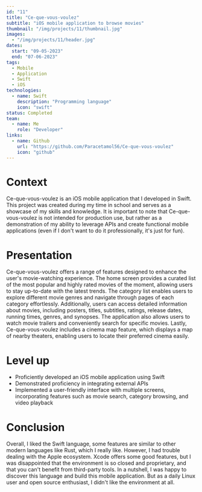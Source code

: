 ```yaml
---
id: "11"
title: "Ce-que-vous-voulez"
subtitle: "iOS mobile application to browse movies"
thumbnail: "/img/projects/11/thumbnail.jpg"
images:
  - "/img/projects/11/header.jpg"
dates:
  start: "09-05-2023"
  end: "07-06-2023"
tags:
  - Mobile
  - Application
  - Swift
  - iOS
technologies:
  - name: Swift
    description: "Programming language"
    icon: "swift"
status: Completed
team:
  - name: Me
    role: "Developer"
links:
  - name: Github
    url: "https://github.com/Paracetamol56/Ce-que-vous-voulez"
    icon: "github"
---
```


# Context

Ce-que-vous-voulez is an iOS mobile application that I developed in Swift. This project was created during my time in school and serves as a showcase of my skills and knowledge. It is important to note that Ce-que-vous-voulez is not intended for production use, but rather as a demonstration of my ability to leverage APIs and create functional mobile applications (even if I don't want to do it professionally, it's just for fun).

# Presentation

Ce-que-vous-voulez offers a range of features designed to enhance the user's movie-watching experience. The home screen provides a curated list of the most popular and highly rated movies of the moment, allowing users to stay up-to-date with the latest trends. The category list enables users to explore different movie genres and navigate through pages of each category effortlessly. Additionally, users can access detailed information about movies, including posters, titles, subtitles, ratings, release dates, running times, genres, and synopses. The application also allows users to watch movie trailers and conveniently search for specific movies. Lastly, Ce-que-vous-voulez includes a cinema map feature, which displays a map of nearby theaters, enabling users to locate their preferred cinema easily.

# Level up

- Proficiently developed an iOS mobile application using Swift
- Demonstrated proficiency in integrating external APIs
- Implemented a user-friendly interface with multiple screens, incorporating features such as movie search, category browsing, and video playback

# Conclusion

Overall, I liked the Swift language, some features are similar to other modern languages like Rust, which I really like. However, I had trouble dealing with the Apple ecosystem. Xcode offers some good features, but I was disappointed that the environment is so closed and proprietary, and that you can't benefit from third-party tools. In a nutshell, I was happy to discover this language and build this mobile application. But as a daily Linux user and open source enthusiast, I didn't like the environment at all.


